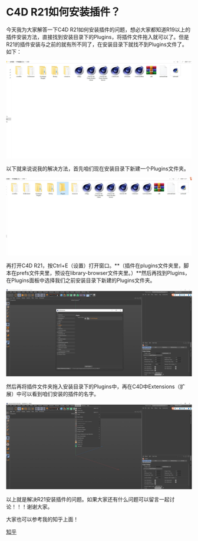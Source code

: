 # C4D R21如何安装插件？

今天我为大家解答一下C4D R21如何安装插件的问题，想必大家都知道R19以上的插件安装方法，直接找到安装目录下的Plugins，将插件文件拖入就可以了。但是R21的插件安装与之前的就有所不同了，在安装目录下就找不到Plugins文件了。如下：

![图片一](picture/picture_1.jpg)

以下就来说说我的解决方法，首先咱们现在安装目录下新建一个Plugins文件夹。

![图片二](picture/picture_2.jpg)

再打开C4D R21，按Ctrl+E（设置）打开窗口。**（插件在plugins文件夹里，脚本在prefs文件夹里，预设在library-browser文件夹里。）**然后再找到Plugins，在Plugins面板中选择我们之前安装目录下新建的Plugins文件夹。

![图片三](picture/picture_3.jpg)

然后再将插件文件夹拖入安装目录下的Plugins中，再在C4D中Extensions（扩展）中可以看到咱们安装的插件的名字。

![图片四](picture/picture_4.jpg)

以上就是解决R21安装插件的问题。如果大家还有什么问题可以留言一起讨论！！！谢谢大家。

大家也可以参考我的知乎上面！

<a href="https://zhuanlan.zhihu.com/p/372989696" target="_blank">知乎</a>
